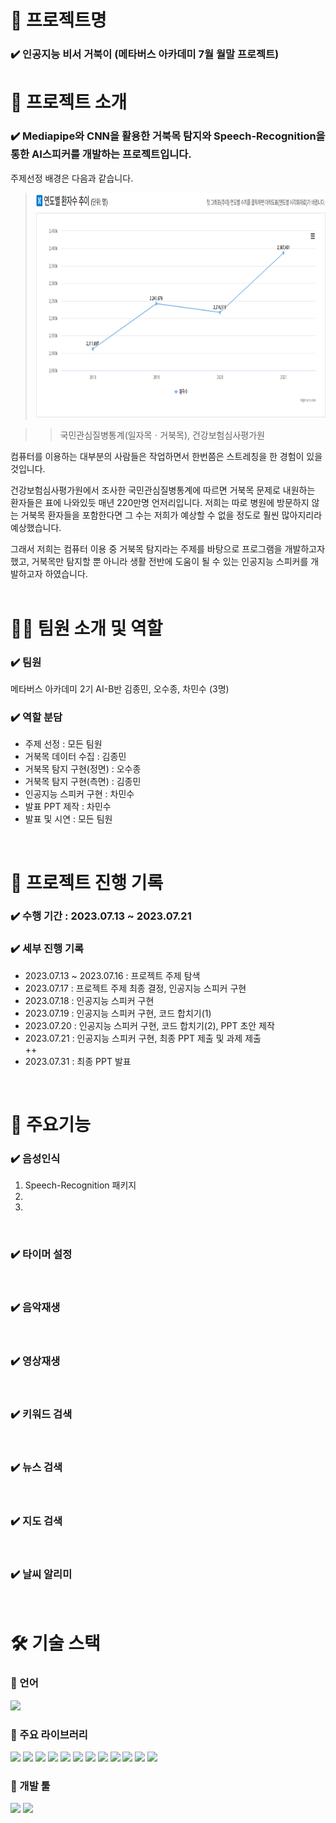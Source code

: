 # 📖 프로젝트명
### ✔️ 인공지능 비서 거북이 (메타버스 아카데미 7월 월말 프로젝트)

# 📃 프로젝트 소개
### ✔️ Mediapipe와 CNN을 활용한 거북목 탐지와 Speech-Recognition을 통한 AI스피커를 개발하는 프로젝트입니다.

주제선정 배경은 다음과 같습니다.

><img src="https://github.com/MinSooC/TurtleNeck/blob/main/tools/assets/%EA%B1%B0%EB%B6%81%EB%AA%A9%20%ED%99%98%EC%9E%90%20%EC%88%98.png?raw=true" height="360">

>> 국민관심질병통계(일자목ㆍ거북목), 건강보험심사평가원

컴퓨터를 이용하는 대부분의 사람들은 작업하면서 한번쯤은 스트레칭을 한 경험이 있을 것입니다. 

건강보험심사평가원에서 조사한 국민관심질병통계에 따르면 거북목 문제로 내원하는 환자들은 표에 나와있듯 매년 220만명 언저리입니다. 저희는 따로 병원에 방문하지 않는 거북목 환자들을 포함한다면 그 수는 저희가 예상할 수 없을 정도로 훨씬 많아지리라 예상했습니다.

그래서 저희는 컴퓨터 이용 중 거북목 탐지라는 주제를 바탕으로 프로그램을 개발하고자 했고, 거북목만 탐지할 뿐 아니라 생활 전반에 도움이 될 수 있는 인공지능 스피커를 개발하고자 하였습니다.
<br>
<br>

# 👩‍🔧 팀원 소개 및 역할
### ✔️ 팀원
메타버스 아카데미 2기 AI-B반 김종민, 오수종, 차민수 (3명)

### ✔️ 역할 분담
 - 주제 선정 : 모든 팀원
 - 거북목 데이터 수집 : 김종민
 - 거북목 탐지 구현(정면) : 오수종
 - 거북목 탐지 구현(측면) : 김종민
 - 인공지능 스피커 구현 : 차민수
 - 발표 PPT 제작 : 차민수
 - 발표 및 시연 : 모든 팀원
<br>

# 📅 프로젝트 진행 기록
### ✔️ 수행 기간 : 2023.07.13 ~ 2023.07.21
### ✔️ 세부 진행 기록
 - 2023.07.13 ~ 2023.07.16 : 프로젝트 주제 탐색 
 - 2023.07.17 : 프로젝트 주제 최종 결정, 인공지능 스피커 구현
 - 2023.07.18 : 인공지능 스피커 구현
 - 2023.07.19 : 인공지능 스피커 구현, 코드 합치기(1)
 - 2023.07.20 : 인공지능 스피커 구현, 코드 합치기(2), PPT 초안 제작
 - 2023.07.21 : 인공지능 스피커 구현, 최종 PPT 제출 및 과제 제출<br>
 ++
 - 2023.07.31 : 최종 PPT 발표
<br>

# 📃 주요기능
### ✔️ 음성인식
1. Speech-Recognition 패키지
2. 
3. 
<br>

### ✔️ 타이머 설정
<br>

### ✔️ 음악재생
<br>

### ✔️ 영상재생
<br>

### ✔️ 키워드 검색
<br>

### ✔️ 뉴스 검색
<br>

### ✔️ 지도 검색
<br>

### ✔️ 날씨 알리미
<br>


# 🛠 기술 스택

### 🔹 언어
<img src="https://img.shields.io/badge/python-3776AB?style=for-the-badge&logo=python&logoColor=white">

### 🔹 주요 라이브러리
<img src="https://img.shields.io/badge/selenium-43B02A?style=for-the-badge&logo=selenium&logoColor=white"> <img src="https://img.shields.io/badge/tensorflow-FF6F00?style=for-the-badge&logo=tensorflow&logoColor=white"> <img src="https://img.shields.io/badge/pytorch-EE4C2C?style=for-the-badge&logo=pytorch&logoColor=white"> <img src="https://img.shields.io/badge/torchvision-29A7DF?style=for-the-badge&logo=torchvision&logoColor=white"> <img src="https://img.shields.io/badge/opencv-5C3EE8?style=for-the-badge&logo=opencv&logoColor=white"> <img src="https://img.shields.io/badge/MediaPipe-1299F3?style=for-the-badge&logo=MediaPipe&logoColor=white"> <img src="https://img.shields.io/badge/pandas-150458?style=for-the-badge&logo=pandas&logoColor=white"> <img src="https://img.shields.io/badge/numpy-013243?style=for-the-badge&logo=numpy&logoColor=white"> <img src="https://img.shields.io/badge/matplotlib-0058CC?style=for-the-badge&logo=matplotlib&logoColor=white"> <img src="https://img.shields.io/badge/Speech%20recognition-512BD4?style=for-the-badge&logoColor=white"> <img src="https://img.shields.io/badge/Playsound-F9AB00?style=for-the-badge&logoColor=white"> <img src="https://img.shields.io/badge/Text to Speech-40AEF0?style=for-the-badge&logoColor=white">

### 🔹 개발 툴
<img src="https://img.shields.io/badge/pycharm-000000?style=for-the-badge&logo=pycharm&logoColor=white"> <img src="https://img.shields.io/badge/Google Colab-F9AB00?style=for-the-badge&logo=Google Colab&logoColor=white">
